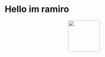 <h1 class="h1txt"> Hello im ramiro</h1>

  <div id="header" align="center">
  <img src="https://media.giphy.com/media/M9gbBd9nbDrOTu1Mqx/giphy.gif" width="100"/>
</div>
<style>
  .h1txt {
    fontsize: 30px;
    fontcolor: red;
  }
</style>
